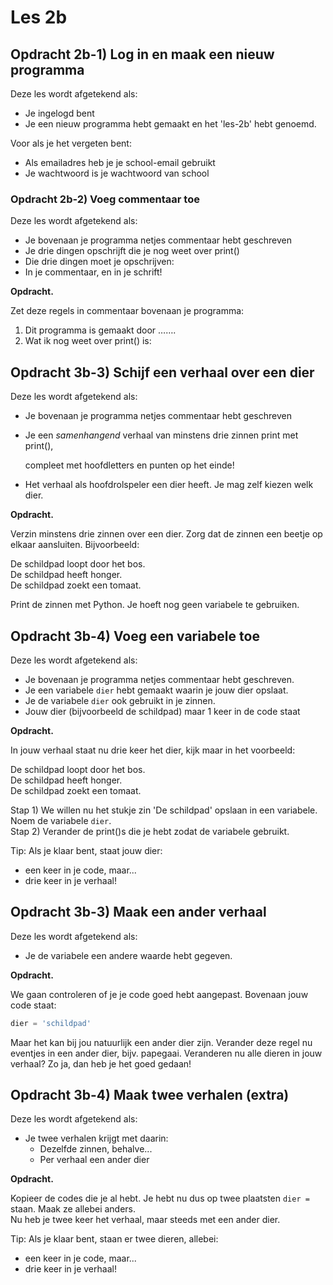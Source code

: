 # Les 2b

## **Opdracht 2b-1\) Log in en maak een nieuw programma**

Deze les wordt afgetekend als:

* Je ingelogd bent 
* Je een nieuw programma hebt gemaakt en het 'les-2b' hebt genoemd.

Voor als je het vergeten bent:

* Als emailadres heb je je school-email gebruikt
* Je wachtwoord is je wachtwoord van school

### Opdracht 2b-2\) Voeg commentaar toe

Deze les wordt afgetekend als:

* Je bovenaan je programma netjes commentaar hebt geschreven
* Je drie dingen opschrijft die je nog weet over print\(\)
* Die drie dingen moet je opschrijven: 
* In je commentaar, en in je schrift!

**Opdracht.**

Zet deze regels in commentaar bovenaan je programma:  
1. Dit programma is gemaakt door …….  
2. Wat ik nog weet over print\(\) is:

## Opdracht 3b-3\) Schijf een verhaal over een dier

Deze les wordt afgetekend als:

* Je bovenaan je programma netjes commentaar hebt geschreven
* Je een _samenhangend_ verhaal van minstens drie zinnen print met print\(\),

  compleet met hoofdletters en punten op het einde!

* Het verhaal als hoofdrolspeler een dier heeft. Je mag zelf kiezen welk dier.

**Opdracht.**

Verzin minstens drie zinnen over een dier. Zorg dat de zinnen een beetje op elkaar aansluiten. Bijvoorbeeld:

De schildpad loopt door het bos.  
De schildpad heeft honger.  
De schildpad zoekt een tomaat.

Print de zinnen met Python. Je hoeft nog geen variabele te gebruiken.

## Opdracht 3b-4\) Voeg een variabele toe

Deze les wordt afgetekend als:

* Je bovenaan je programma netjes commentaar hebt geschreven.
* Je een variabele `dier` hebt gemaakt waarin je jouw dier opslaat. 
* Je de variabele `dier` ook gebruikt in je zinnen.
* Jouw dier \(bijvoorbeeld de schildpad\) maar 1 keer in de code staat

**Opdracht.**

In jouw verhaal staat nu drie keer het dier, kijk maar in het voorbeeld:

De schildpad loopt door het bos.  
De schildpad heeft honger.  
De schildpad zoekt een tomaat.

Stap 1\) We willen nu het stukje zin 'De schildpad' opslaan in een variabele. Noem de variabele `dier`.  
Stap 2\) Verander de print\(\)s die je hebt zodat de variabele gebruikt.

Tip: Als je klaar bent, staat jouw dier:

* een keer in je code, maar...
* drie keer in je verhaal!

## Opdracht 3b-3\) Maak een ander verhaal

Deze les wordt afgetekend als:

* Je de variabele een andere waarde hebt gegeven.

**Opdracht.**

We gaan controleren of je je code goed hebt aangepast. Bovenaan jouw code staat:

```python
dier = 'schildpad'
```

Maar het kan bij jou natuurlijk een ander dier zijn. Verander deze regel nu eventjes in een ander dier, bijv. papegaai. Veranderen nu alle dieren in jouw verhaal? Zo ja, dan heb je het goed gedaan!

## Opdracht 3b-4\) Maak twee verhalen \(extra\)

Deze les wordt afgetekend als:

* Je twee verhalen krijgt met daarin:
  * Dezelfde zinnen, behalve...
  * Per verhaal een ander dier

**Opdracht.**

Kopieer de codes die je al hebt. Je hebt nu dus op twee plaatsten `dier =` staan. Maak ze allebei anders.  
Nu heb je twee keer het verhaal, maar steeds met een ander dier.

Tip: Als je klaar bent, staan er twee dieren, allebei:

* een keer in je code, maar...
* drie keer in je verhaal!

